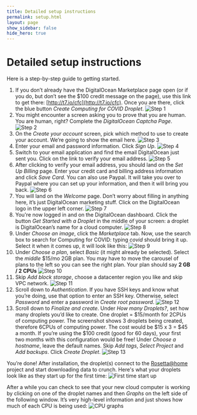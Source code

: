 ```yaml
---
title: Detailed setup instructions
permalink: setup.html
layout: page
show_sidebar: false
hide_hero: true
---
```


# Detailed setup instructions

Here is a step-by-step guide to getting started.

1. If you don’t already have the DigitalOcean Marketplace page open (or if you do, but don’t see the $100 credit message on the page), use this link to get there: [http://t7.io/cfc](http://t7.io/cfc). Once you are there, click the blue button _Create Computing for COVID Droplet_.
![Step 1](images/step-1.png)
2. You might encounter a screen asking you to prove that you are human. You are human, right? Complete the _DigitalOcean Captcha Page_.
![Step 2](images/step-2.png)
3. On the _Create your account_ screen, pick which method to use to create your account. We’re going to show the email here.
![Step 3](images/step-3.png)
4. Enter your email and password information. Click _Sign Up_.
![Step 4](images/step-4.png)
5. Switch to your email application and find the email DigitalOcean just sent you. Click on the link to verify your email address.
![Step 5](images/step-5.png)
6. After clicking to verify your email address, you should land on the _Set Up Billing_ page. Enter your credit card and billing address information and click _Save Card_. You can also use Paypal. It will take you over to Paypal where you can set up your information, and then it will bring you back. 
![Step 6](images/step-6.png)
7. You will land on the _Welcome_ page. Don’t worry about filling in anything here, it’s just DigitalOcean marketing stuff. Click on the DigitalOcean logo in the upper left corner.
![Step 7](images/step-7.png)
8. You're now logged in and on the DigitalOcean dashboard. Click the button _Get Started with a Droplet_ in the middle of your screen: a droplet is DigitalOcean’s name for a cloud computer.
![Step 8](images/step-8.png)
9. Under _Choose an image_, click the _Marketplace_ tab. Now, use the search box to search for Computing for COVID: typing _covid_ should bring it up. Select it when it comes up, it will look like this:
![Step 9](images/step-9.png)
10. Under _Choose a plan_, select _Basic_ (it might already be selected). Select the _middle_ $15/mo 2GB plan. You may have to move the carousel of plans to the left so you can see the right plan. Your plan should say **2 GB / 2 CPUs**
![Step 10](images/step-10.png)
11. Skip _Add block storage_, choose a datacenter region you like and skip  VPC network.
![Step 11](images/step-11.png)
12. Scroll down to _Authentication_. If you have SSH keys and know what you’re doing, use that option to enter an SSH key. Otherwise, select _Password_ and enter a password in _Create root password_.
![Step 12](images/step-12.png)
13. Scroll down to _Finalize and create_. Under _How many Droplets?_, set how many droplets you’d like to create. One droplet = $15/month for 2CPUs of computing power. The screenshot shows 3 droplets being created, therefore 6CPUs of computing power. The cost would be $15 x 3 = $45 a month. If you’re using the $100 credit (good for 60 days), your first two months with this configuration would be free! Under _Choose a hostname_, leave the default names. Skip _Add tags_, _Select Project_ and _Add backups_. Click _Create Droplet_.
![Step 13](images/step-13.png)
  
You’re done! After installation, the droplet(s) connect to the [Rosetta@home](https://boinc.bakerlab.org/) project and start downloading data to crunch. Here's what your droplets look like as they start up for the first time:
![First time start up](images/first-time-startup.png)

After a while you can check to see that your new cloud computer is working by clicking on one of the droplet names and then _Graphs_ on the left side of the following window. It’s very high-level information and just shows how much of each CPU is being used:
![CPU graphs](images/cpu-graphs.png)

